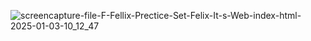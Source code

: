![screencapture-file-F-Fellix-Prectice-Set-Felix-It-s-Web-index-html-2025-01-03-10_12_47](https://github.com/user-attachments/assets/3c464012-4fe2-4f24-a987-285476d90d52)
